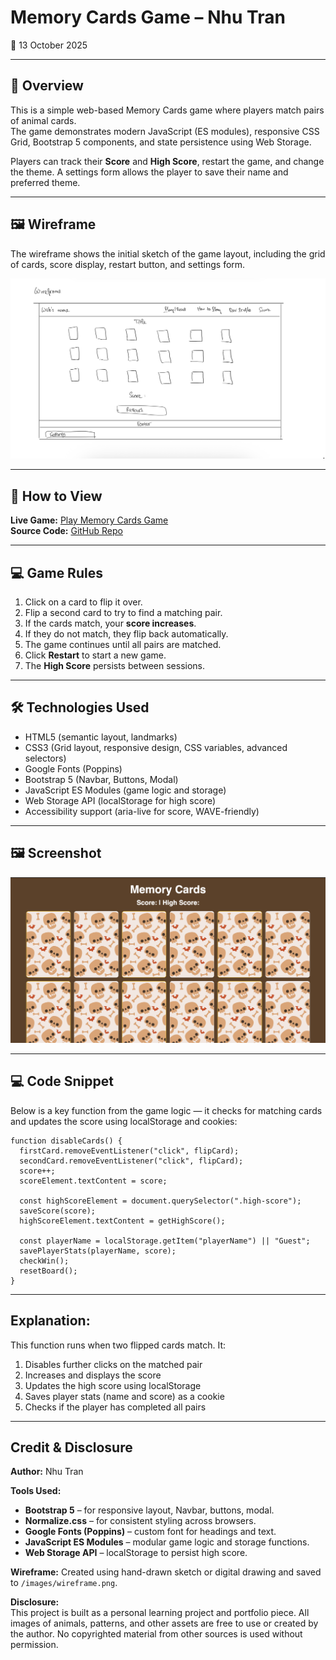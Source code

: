 # Memory Cards Game – Nhu Tran

📅 13 October 2025

---

## 📖 Overview
This is a simple web-based Memory Cards game where players match pairs of animal cards.  
The game demonstrates modern JavaScript (ES modules), responsive CSS Grid, Bootstrap 5 components, and state persistence using Web Storage.

Players can track their **Score** and **High Score**, restart the game, and change the theme. A settings form allows the player to save their name and preferred theme.

---

## 🖼️ Wireframe
The wireframe shows the initial sketch of the game layout, including the grid of cards, score display, restart button, and settings form.  

![Wireframe](images/wireframe.png)

---

## 🚀 How to View
**Live Game:** [Play Memory Cards Game](https://nhu-tran1105.github.io/Bravo/)  
**Source Code:** [GitHub Repo](https://github.com/nhu-tran1105/Bravo)

---

## 💻 Game Rules
1. Click on a card to flip it over.  
2. Flip a second card to try to find a matching pair.  
3. If the cards match, your **score increases**.  
4. If they do not match, they flip back automatically.  
5. The game continues until all pairs are matched.  
6. Click **Restart** to start a new game.  
7. The **High Score** persists between sessions.

---

## 🛠️ Technologies Used
- HTML5 (semantic layout, landmarks)
- CSS3 (Grid layout, responsive design, CSS variables, advanced selectors)
- Google Fonts (Poppins)
- Bootstrap 5 (Navbar, Buttons, Modal)
- JavaScript ES Modules (game logic and storage)
- Web Storage API (localStorage for high score)
- Accessibility support (aria-live for score, WAVE-friendly)

---

## 🖼️ Screenshot
![Game Screenshot](images/game_thumb.png)

---

## 💻 Code Snippet
Below is a key function from the game logic — it checks for matching cards and updates the score using localStorage and cookies:

```javascripts
function disableCards() {
  firstCard.removeEventListener("click", flipCard);
  secondCard.removeEventListener("click", flipCard);
  score++;
  scoreElement.textContent = score;

  const highScoreElement = document.querySelector(".high-score");
  saveScore(score);
  highScoreElement.textContent = getHighScore();

  const playerName = localStorage.getItem("playerName") || "Guest";
  savePlayerStats(playerName, score);
  checkWin(); 
  resetBoard();
}
```

---

## Explanation:
This function runs when two flipped cards match. It:
1. Disables further clicks on the matched pair
2. Increases and displays the score
3. Updates the high score using localStorage
4. Saves player stats (name and score) as a cookie
5. Checks if the player has completed all pairs

---

## Credit & Disclosure

**Author:** Nhu Tran  

**Tools Used:**  
- **Bootstrap 5** – for responsive layout, Navbar, buttons, modal.  
- **Normalize.css** – for consistent styling across browsers.  
- **Google Fonts (Poppins)** – custom font for headings and text.  
- **JavaScript ES Modules** – modular game logic and storage functions.  
- **Web Storage API** – localStorage to persist high score.  

**Wireframe:** Created using hand-drawn sketch or digital drawing and saved to `/images/wireframe.png`.  

**Disclosure:**  
This project is built as a personal learning project and portfolio piece. All images of animals, patterns, and other assets are free to use or created by the author. No copyrighted material from other sources is used without permission.
